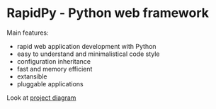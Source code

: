 RapidPy - Python web framework
=======

Main features:
 - rapid web application development with Python
 - easy to understand and minimalistical code style
 - configuration inheritance
 - fast and memory efficient
 - extansible
 - pluggable applications

Look at [project diagram](https://raw.github.com/1st/rapidpy/master/rapidpy_framework_diagram.png)
